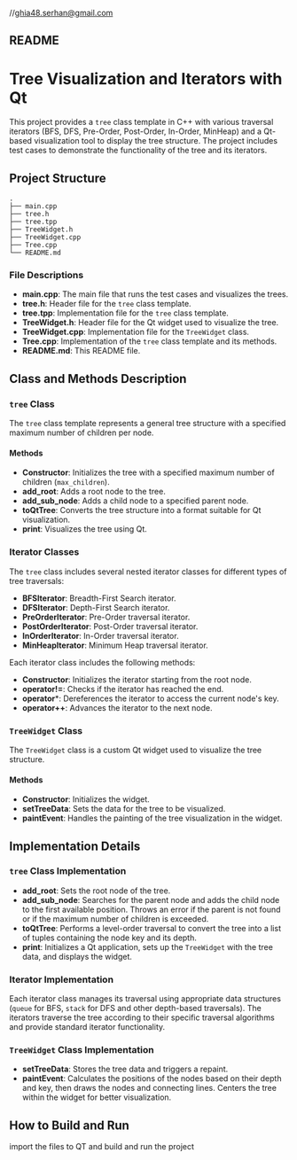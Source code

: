 //ghia48.serhan@gmail.com
## README

# Tree Visualization and Iterators with Qt

This project provides a `tree` class template in C++ with various traversal iterators (BFS, DFS, Pre-Order, Post-Order, In-Order, MinHeap) and a Qt-based visualization tool to display the tree structure. The project includes test cases to demonstrate the functionality of the tree and its iterators.

## Project Structure

```
.
├── main.cpp
├── tree.h
├── tree.tpp
├── TreeWidget.h
├── TreeWidget.cpp
├── Tree.cpp
└── README.md
```

### File Descriptions

- **main.cpp**: The main file that runs the test cases and visualizes the trees.
- **tree.h**: Header file for the `tree` class template.
- **tree.tpp**: Implementation file for the `tree` class template.
- **TreeWidget.h**: Header file for the Qt widget used to visualize the tree.
- **TreeWidget.cpp**: Implementation file for the `TreeWidget` class.
- **Tree.cpp**: Implementation of the `tree` class template and its methods.
- **README.md**: This README file.

## Class and Methods Description

### `tree` Class

The `tree` class template represents a general tree structure with a specified maximum number of children per node.

#### Methods

- **Constructor**: Initializes the tree with a specified maximum number of children (`max_children`).
- **add_root**: Adds a root node to the tree.
- **add_sub_node**: Adds a child node to a specified parent node.
- **toQtTree**: Converts the tree structure into a format suitable for Qt visualization.
- **print**: Visualizes the tree using Qt.

### Iterator Classes

The `tree` class includes several nested iterator classes for different types of tree traversals:

- **BFSIterator**: Breadth-First Search iterator.
- **DFSIterator**: Depth-First Search iterator.
- **PreOrderIterator**: Pre-Order traversal iterator.
- **PostOrderIterator**: Post-Order traversal iterator.
- **InOrderIterator**: In-Order traversal iterator.
- **MinHeapIterator**: Minimum Heap traversal iterator.

Each iterator class includes the following methods:

- **Constructor**: Initializes the iterator starting from the root node.
- **operator!=**: Checks if the iterator has reached the end.
- **operator***: Dereferences the iterator to access the current node's key.
- **operator++**: Advances the iterator to the next node.

### `TreeWidget` Class

The `TreeWidget` class is a custom Qt widget used to visualize the tree structure.

#### Methods

- **Constructor**: Initializes the widget.
- **setTreeData**: Sets the data for the tree to be visualized.
- **paintEvent**: Handles the painting of the tree visualization in the widget.

## Implementation Details

### `tree` Class Implementation

- **add_root**: Sets the root node of the tree.
- **add_sub_node**: Searches for the parent node and adds the child node to the first available position. Throws an error if the parent is not found or if the maximum number of children is exceeded.
- **toQtTree**: Performs a level-order traversal to convert the tree into a list of tuples containing the node key and its depth.
- **print**: Initializes a Qt application, sets up the `TreeWidget` with the tree data, and displays the widget.

### Iterator Implementation

Each iterator class manages its traversal using appropriate data structures (`queue` for BFS, `stack` for DFS and other depth-based traversals). The iterators traverse the tree according to their specific traversal algorithms and provide standard iterator functionality.

### `TreeWidget` Class Implementation

- **setTreeData**: Stores the tree data and triggers a repaint.
- **paintEvent**: Calculates the positions of the nodes based on their depth and key, then draws the nodes and connecting lines. Centers the tree within the widget for better visualization.

## How to Build and Run

import the files to QT and build and run the project

